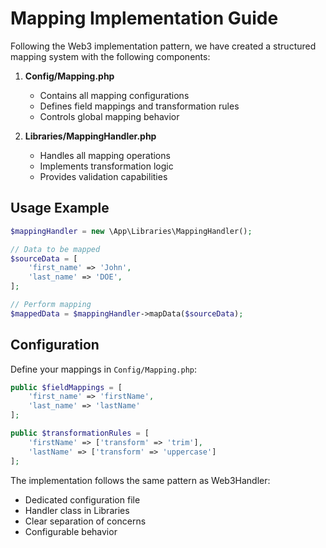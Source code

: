# Mapping Implementation Guide

Following the Web3 implementation pattern, we have created a structured mapping system with the following components:

1. **Config/Mapping.php**
   - Contains all mapping configurations
   - Defines field mappings and transformation rules
   - Controls global mapping behavior

2. **Libraries/MappingHandler.php**
   - Handles all mapping operations
   - Implements transformation logic
   - Provides validation capabilities

## Usage Example

```php
$mappingHandler = new \App\Libraries\MappingHandler();

// Data to be mapped
$sourceData = [
    'first_name' => 'John',
    'last_name' => 'DOE',
];

// Perform mapping
$mappedData = $mappingHandler->mapData($sourceData);
```

## Configuration

Define your mappings in `Config/Mapping.php`:

```php
public $fieldMappings = [
    'first_name' => 'firstName',
    'last_name' => 'lastName'
];

public $transformationRules = [
    'firstName' => ['transform' => 'trim'],
    'lastName' => ['transform' => 'uppercase']
];
```

The implementation follows the same pattern as Web3Handler:
- Dedicated configuration file
- Handler class in Libraries
- Clear separation of concerns
- Configurable behavior
